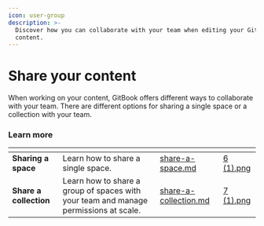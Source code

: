 ```yaml
---
icon: user-group
description: >-
  Discover how you can collaborate with your team when editing your GitBook
  content.
---
```


# Share your content

When working on your content, GitBook offers different ways to collaborate with your team. There are different options for sharing a single space or a collection with your team.

### Learn more

<table data-card-size="large" data-view="cards"><thead><tr><th></th><th></th><th data-hidden data-card-target data-type="content-ref"></th><th data-hidden data-card-cover data-type="files"></th></tr></thead><tbody><tr><td><strong>Sharing a space</strong></td><td>Learn how to share a single space.</td><td><a href="share-a-space.md">share-a-space.md</a></td><td><a href="../../.gitbook/assets/6 (1).png">6 (1).png</a></td></tr><tr><td><strong>Share a collection</strong></td><td>Learn how to share a group of spaces with your team and manage permissions at scale.</td><td><a href="share-a-collection.md">share-a-collection.md</a></td><td><a href="../../.gitbook/assets/7 (1).png">7 (1).png</a></td></tr></tbody></table>

